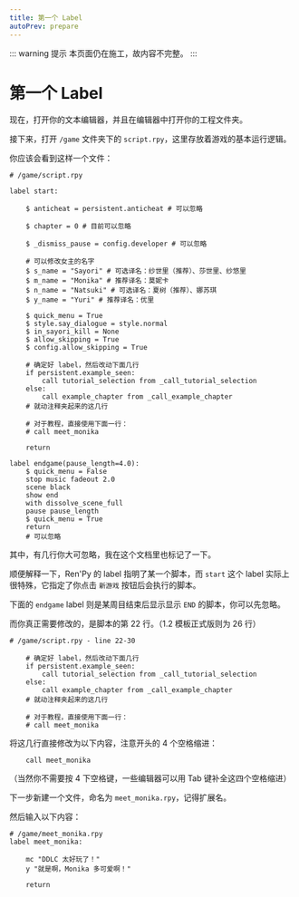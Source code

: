 ```yaml
---
title: 第一个 Label
autoPrev: prepare
---
```


::: warning 提示
本页面仍在施工，故内容不完整。
:::

# 第一个 Label

现在，打开你的文本编辑器，并且在编辑器中打开你的工程文件夹。

接下来，打开 `/game` 文件夹下的 `script.rpy`，这里存放着游戏的基本运行逻辑。

你应该会看到这样一个文件：

```rpy
# /game/script.rpy

label start:

    $ anticheat = persistent.anticheat # 可以忽略

    $ chapter = 0 # 目前可以忽略

    $ _dismiss_pause = config.developer # 可以忽略

    # 可以修改女主的名字
    $ s_name = "Sayori" # 可选译名：纱世里（推荐）、莎世里、纱悠里
    $ m_name = "Monika" # 推荐译名：莫妮卡
    $ n_name = "Natsuki" # 可选译名：夏树（推荐）、娜苏琪
    $ y_name = "Yuri" # 推荐译名：优里

    $ quick_menu = True
    $ style.say_dialogue = style.normal
    $ in_sayori_kill = None
    $ allow_skipping = True
    $ config.allow_skipping = True
    
    # 确定好 label，然后改动下面几行
    if persistent.example_seen:
        call tutorial_selection from _call_tutorial_selection
    else:
        call example_chapter from _call_example_chapter
    # 就动注释夹起来的这几行

    # 对于教程，直接使用下面一行：
    # call meet_monika

    return

label endgame(pause_length=4.0):
    $ quick_menu = False
    stop music fadeout 2.0
    scene black
    show end
    with dissolve_scene_full
    pause pause_length
    $ quick_menu = True
    return
    # 可以忽略
```

其中，有几行你大可忽略，我在这个文档里也标记了一下。

顺便解释一下，Ren'Py 的 label 指明了某一个脚本，而 `start` 这个 label 实际上很特殊，它指定了你点击 `新游戏` 按钮后会执行的脚本。

下面的 `endgame` label 则是某周目结束后显示显示 `END` 的脚本，你可以先忽略。

而你真正需要修改的，是脚本的第 22 行。（1.2 模板正式版则为 26 行）

```rpy
# /game/script.rpy - line 22-30

    # 确定好 label，然后改动下面几行
    if persistent.example_seen:
        call tutorial_selection from _call_tutorial_selection
    else:
        call example_chapter from _call_example_chapter
    # 就动注释夹起来的这几行

    # 对于教程，直接使用下面一行：
    # call meet_monika

```

将这几行直接修改为以下内容，注意开头的 4 个空格缩进：

```rpy
    call meet_monika
```

（当然你不需要按 4 下空格键，一些编辑器可以用 Tab 键补全这四个空格缩进）

下一步新建一个文件，命名为 `meet_monika.rpy`，记得扩展名。

然后输入以下内容：

```rpy
# /game/meet_monika.rpy
label meet_monika:
    
    mc "DDLC 太好玩了！"
    y "就是啊，Monika 多可爱啊！"
   
    return
```
